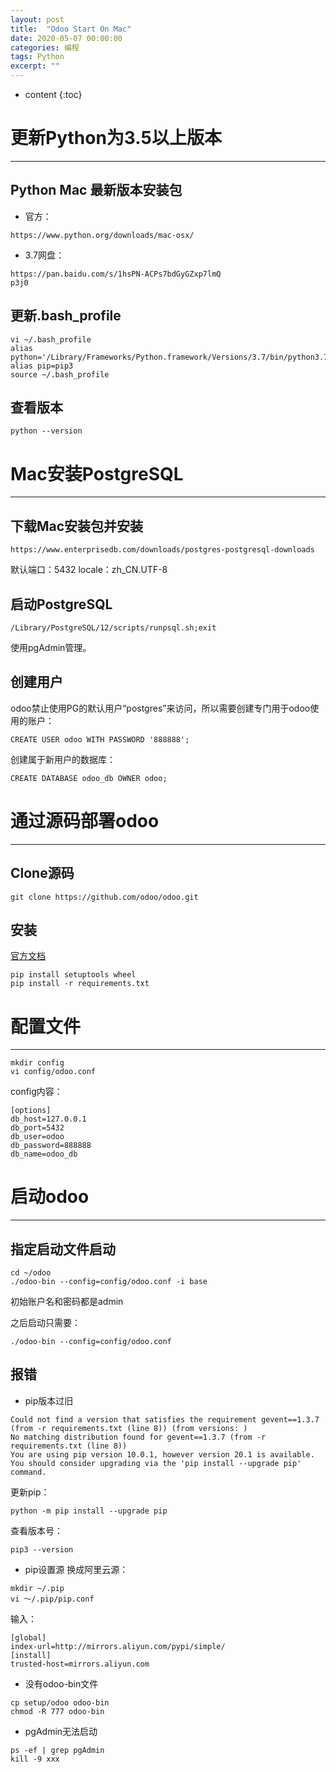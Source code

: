 ```yaml
---
layout: post
title:  "Odoo Start On Mac"
date: 2020-05-07 00:00:00
categories: 编程
tags: Python
excerpt: ""
---
```


* content
{:toc}


# 更新Python为3.5以上版本
-----------------------------------------------------------------
## Python Mac 最新版本安装包
* 官方：
```
https://www.python.org/downloads/mac-osx/
```

* 3.7网盘：
```
https://pan.baidu.com/s/1hsPN-ACPs7bdGyGZxp7lmQ
p3j0
```

## 更新.bash_profile
```
vi ~/.bash_profile
alias python='/Library/Frameworks/Python.framework/Versions/3.7/bin/python3.7'
alias pip=pip3
source ~/.bash_profile
```

## 查看版本
```
python --version
```


# Mac安装PostgreSQL
-----------------------------------------------------------------
## 下载Mac安装包并安装
```
https://www.enterprisedb.com/downloads/postgres-postgresql-downloads
```
默认端口：5432
locale：zh_CN.UTF-8

## 启动PostgreSQL
```
/Library/PostgreSQL/12/scripts/runpsql.sh;exit
```

使用pgAdmin管理。

## 创建用户
odoo禁止使用PG的默认用户“postgres”来访问，所以需要创建专门用于odoo使用的账户：
```
CREATE USER odoo WITH PASSWORD '888888';
```

创建属于新用户的数据库：
```
CREATE DATABASE odoo_db OWNER odoo;
```





# 通过源码部署odoo
-----------------------------------------------------------------
## Clone源码
```
git clone https://github.com/odoo/odoo.git
```

## 安装
[官方文档](https://www.odoo.com/documentation/13.0/setup/install.html#mac-os)

```
pip install setuptools wheel
pip install -r requirements.txt
```



# 配置文件
-----------------------------------------------------------------
```
mkdir config
vi config/odoo.conf
```

config内容：
```
[options]
db_host=127.0.0.1
db_port=5432
db_user=odoo
db_password=888888
db_name=odoo_db
```



# 启动odoo
-----------------------------------------------------------------
## 指定启动文件启动
```
cd ~/odoo
./odoo-bin --config=config/odoo.conf -i base
```

初始账户名和密码都是admin

之后启动只需要：
```
./odoo-bin --config=config/odoo.conf
```









## 报错
* pip版本过旧
```
Could not find a version that satisfies the requirement gevent==1.3.7 (from -r requirements.txt (line 8)) (from versions: )
No matching distribution found for gevent==1.3.7 (from -r requirements.txt (line 8))
You are using pip version 10.0.1, however version 20.1 is available.
You should consider upgrading via the 'pip install --upgrade pip' command.
```
更新pip：
```
python -m pip install --upgrade pip
```

查看版本号：
```
pip3 --version
```

* pip设置源
换成阿里云源：
```
mkdir ~/.pip
vi ～/.pip/pip.conf
```
输入：
```
[global]
index-url=http://mirrors.aliyun.com/pypi/simple/
[install]
trusted-host=mirrors.aliyun.com
```

* 没有odoo-bin文件
```
cp setup/odoo odoo-bin
chmod -R 777 odoo-bin
```

* pgAdmin无法启动
```
ps -ef | grep pgAdmin
kill -9 xxx
```













